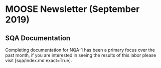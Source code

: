 # MOOSE Newsletter (September 2019)

## SQA Documentation

Completing documentation for NQA-1 has been a primary focus over the past month, if you are
interested in seeing the results of this labor please visit [sqa/index.md exact=True].
